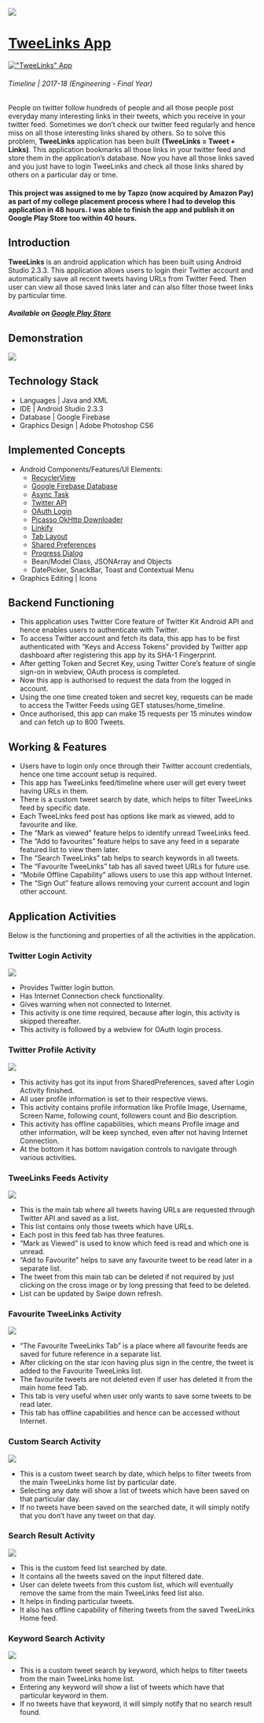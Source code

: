 ![](/TweeLinks/Banner.png)

# [TweeLinks App](https://play.google.com/store/apps/details?id=com.helpmevishal.tweelinks) 
[!["TweeLinks" App](/TweeLinks/google-play-store.png)](https://play.google.com/store/apps/details?id=com.helpmevishal.tweelinks "TweeLinks")

###### Timeline | 2017-18 (Engineering - Final Year)

People on twitter follow hundreds of people and all those people post everyday many interesting links in their tweets, which you receive in your twitter feed. Sometimes we don’t check our twitter feed regularly and hence miss on all those interesting links shared by others. So to solve this problem, **TweeLinks** application has been built **(TweeLinks = Tweet + Links)**. This application bookmarks all those links in your twitter feed and store them in the application’s database. Now you have all those links saved and you just have to login TweeLinks and check all those links shared by others on a particular day or time.

#### This project was assigned to me by Tapzo (now acquired by Amazon Pay) as part of my college placement process where I had to develop this application in 48 hours. I was able to finish the app and publish it on Google Play Store too within 40 hours.

## Introduction
**TweeLinks** is an android application which has been built using Android Studio 2.3.3. This application allows users to login their Twitter account and automatically save all recent tweets having URLs from Twitter Feed. Then user can view all those saved links later and can also filter those tweet links by particular time.

##### Available on **[Google Play Store](https://play.google.com/store/apps/details?id=com.wordpress.helpmevishal.helpmevishalapp)** 

## Demonstration

![](/TweeLinks/TweeLinks.gif)

## Technology Stack
- Languages	|	Java and XML
- IDE	| Android Studio 2.3.3
- Database	|	Google Firebase
- Graphics Design	|	Adobe Photoshop CS6

## Implemented Concepts
- Android Components/Features/UI Elements:
  - [RecyclerView](https://developer.android.com/reference/androidx/recyclerview/widget/RecyclerView)
  - [Google Firebase Database](https://firebase.google.com/docs/database)
  - [Async Task](https://developer.android.com/reference/android/os/AsyncTask)
  - [Twitter API](https://developer.twitter.com/en/docs/api-reference-index)
  - [OAuth Login](https://developers.google.com/identity/protocols/oauth2/native-app)
  - [Picasso OkHttp Downloader](https://github.com/square/picasso)
  - [Linkify](https://developer.android.com/reference/android/text/util/Linkify)
  - [Tab Layout](https://material.io/develop/android/components/tab-layout/)
  - [Shared Preferences](https://developer.android.com/reference/android/content/SharedPreferences)
  - [Progress Dialog](https://developer.android.com/reference/android/app/ProgressDialog)
  - Bean/Model Class, JSONArray and Objects
  - DatePicker, SnackBar, Toast and Contextual Menu
- Graphics Editing | Icons

## Backend Functioning
- This application uses Twitter Core feature of Twitter Kit Android API and hence enables users to authenticate with Twitter.
- To access Twitter account and fetch its data, this app has to be first authenticated with “Keys and Access Tokens” provided by Twitter app dashboard after registering this app by its SHA-1 Fingerprint.
- After getting Token and Secret Key, using Twitter Core’s feature of single sign-on in webview, OAuth process is completed.
- Now this app is authorised to request the data from the logged in account.
- Using the one time created token and secret key, requests can be made to access the Twitter Feeds using GET statuses/home_timeline.
- Once authorised, this app can make 15 requests per 15 minutes window and can fetch up to 800 Tweets.

## Working & Features
- Users have to login only once through their Twitter account credentials, hence one time account setup is required.
- This app has TweeLinks feed/timeline where user will get every tweet having URLs in them. 
- There is a custom tweet search by date, which helps to filter TweeLinks feed by specific date.
- Each TweeLinks feed post has options like mark as viewed, add to favourite and like.
- The “Mark as viewed” feature helps to identify unread TweeLinks feed.
- The “Add to favourites” feature helps to save any feed in a separate featured list to view them later.
- The “Search TweeLinks” tab helps to search keywords in all tweets.
- The “Favourite TweeLinks” tab has all saved tweet URLs for future use.
- “Mobile Offline Capability” allows users to use this app without Internet.
- The “Sign Out” feature allows removing your current account and login other account.

## Application Activities
Below is the functioning and properties of all the activities in the application.

### Twitter Login Activity

![](/TweeLinks/Login_Activity.png)

- Provides Twitter login button.
- Has Internet Connection check functionality.
- Gives warning when not connected to Internet.
- This activity is one time required, because after login, this activity is skipped thereafter.
- This activity is followed by a webview for OAuth login process.

### Twitter Profile Activity

![](/TweeLinks/Profile_Activity.png)

- This activity has got its input from SharedPreferences, saved after Login Activity finished.
- All user profile information is set to their respective views.
- This activity contains profile information like Profile Image, Username, Screen Name, following count, followers count and Bio description.
- This activity has offline capabilities, which means Profile image and other information, will be keep synched, even after not having Internet Connection.
- At the bottom it has bottom navigation controls to navigate through various activities.

### TweeLinks Feeds Activity

![](/TweeLinks/Feeds_Activity.png)

- This is the main tab where all tweets having URLs are requested through Twitter API and saved as a list.
- This list contains only those tweets which have URLs.
- Each post in this feed tab has three features.
- “Mark as Viewed” is used to know which feed is read and which one is unread.
- “Add to Favourite” helps to save any favourite tweet to be read later in a separate list.
- The tweet from this main tab can be deleted if not required by just clicking on the cross image or by long pressing that feed to be deleted.
- List can be updated by Swipe down refresh.

### Favourite TweeLinks Activity

![](/TweeLinks/Fav_Activity.png)

- “The Favourite TweeLinks Tab” is a place where all favourite feeds are saved for future reference in a separate list.
- After clicking on the star icon having plus sign in the centre, the tweet is added to the Favourite TweeLinks list. 
- The favourite tweets are not deleted even if user has deleted it from the main home feed Tab.
- This tab is very useful when user only wants to save some tweets to be read later.
- This tab has offline capabilities and hence can be accessed without Internet.

### Custom Search Activity

![](/TweeLinks/Search.png)

- This is a custom tweet search by date, which helps to filter tweets from the main TweeLinks home list by particular date.
- Selecting any date will show a list of tweets which have been saved on that particular day.
- If no tweets have been saved on the searched date, it will simply notify that you don’t have any tweet on that day.

### Search Result Activity

![](/TweeLinks/Search_Result.png)

- This is the custom feed list searched by date.
- It contains all the tweets saved on the input filtered date.
- User can delete tweets from this custom list, which will eventually remove the same from the main TweeLinks feed list also.
- It helps in finding particular tweets.
- It also has offline capability of filtering tweets from the saved TweeLinks Home feed.

### Keyword Search Activity

![](/TweeLinks/Keyword-Search.png)

- This is a custom tweet search by keyword, which helps to filter tweets from the main TweeLinks home list.
- Entering any keyword will show a list of tweets which have that particular keyword in them. 
- If no tweets have that keyword, it will simply notify that no search result found. 
